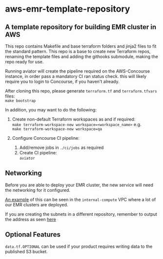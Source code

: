# aws-emr-template-repository

## A template repository for building EMR cluster in AWS

This repo contains Makefile and base terraform folders and jinja2 files to fit the standard pattern.
This repo is a base to create new Terraform repos, renaming the template files and adding the githooks submodule, making the repo ready for use.

Running aviator will create the pipeline required on the AWS-Concourse instance, in order pass a mandatory CI ran status check.  this will likely require you to login to Concourse, if you haven't already.

After cloning this repo, please generate `terraform.tf` and `terraform.tfvars` files:  
`make bootstrap`

In addition, you may want to do the following: 

1. Create non-default Terraform workspaces as and if required:  
    `make terraform-workspace-new workspace=<workspace_name>` e.g.  
    ```make terraform-workspace-new workspace=qa```

1. Configure Concourse CI pipeline:
    1. Add/remove jobs in `./ci/jobs` as required 
    1. Create CI pipeline:  
`aviator`

## Networking

Before you are able to deploy your EMR cluster, the new service will need the networking for it configured.   

[An example](https://git.ucd.gpn.gov.uk/dip/aws-internal-compute/blob/master/clive_network.tf) of this can be seen in the `internal-compute` VPC where a lot of our EMR clusters are deployed. 

If you are creating the subnets in a different repository, remember to output the address as seen [here](https://git.ucd.gpn.gov.uk/dip/aws-internal-compute/blob/master/outputs.tf#L47-L53)


## Optional Features

`data.tf.OPTIONAL` can be used if your product requires writing data to the published S3 bucket.
